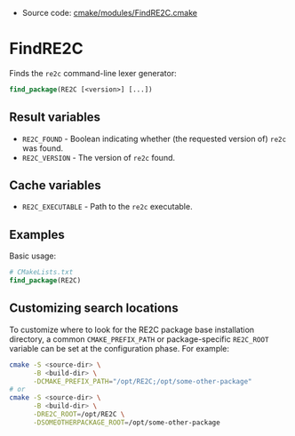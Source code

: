 <!-- This is auto-generated file. -->
* Source code: [cmake/modules/FindRE2C.cmake](https://github.com/petk/php-build-system/blob/master/cmake/cmake/modules/FindRE2C.cmake)

# FindRE2C

Finds the `re2c` command-line lexer generator:

```cmake
find_package(RE2C [<version>] [...])
```

## Result variables

* `RE2C_FOUND` - Boolean indicating whether (the requested version of) `re2c`
  was found.
* `RE2C_VERSION` - The version of `re2c` found.

## Cache variables

* `RE2C_EXECUTABLE` - Path to the `re2c` executable.

## Examples

Basic usage:

```cmake
# CMakeLists.txt
find_package(RE2C)
```

## Customizing search locations

To customize where to look for the RE2C package base
installation directory, a common `CMAKE_PREFIX_PATH` or
package-specific `RE2C_ROOT` variable can be set at
the configuration phase. For example:

```sh
cmake -S <source-dir> \
      -B <build-dir> \
      -DCMAKE_PREFIX_PATH="/opt/RE2C;/opt/some-other-package"
# or
cmake -S <source-dir> \
      -B <build-dir> \
      -DRE2C_ROOT=/opt/RE2C \
      -DSOMEOTHERPACKAGE_ROOT=/opt/some-other-package
```
